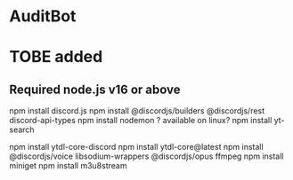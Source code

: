# AuditBot
# TOBE added
## Required node.js v16 or above
 npm install discord.js
 npm install @discordjs/builders @discordjs/rest discord-api-types 
 npm install nodemon ? available on linux?
 npm install yt-search
 <!-- npm install ytdl-core@latest -->
 npm install ytdl-core-discord
 npm install ytdl-core@latest
 npm install @discordjs/voice libsodium-wrappers @discordjs/opus ffmpeg
 npm install miniget
 npm install m3u8stream


